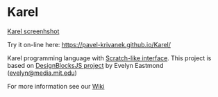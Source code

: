 Karel
=====

[Karel screenhshot](https://github.com/pavel-krivanek/Karel/raw/master/images/karel-screenshot.png)

Try it on-line here: https://pavel-krivanek.github.io/Karel/

Karel programming language with [Scratch-like interface](http://scratch.mit.edu/).
This project is based on [DesignBlocksJS project](http://code.google.com/p/scriptblocks/) by Evelyn Eastmond (evelyn@media.mit.edu)

For more information see our [Wiki](https://github.com/pavel-krivanek/Karel/wiki)





